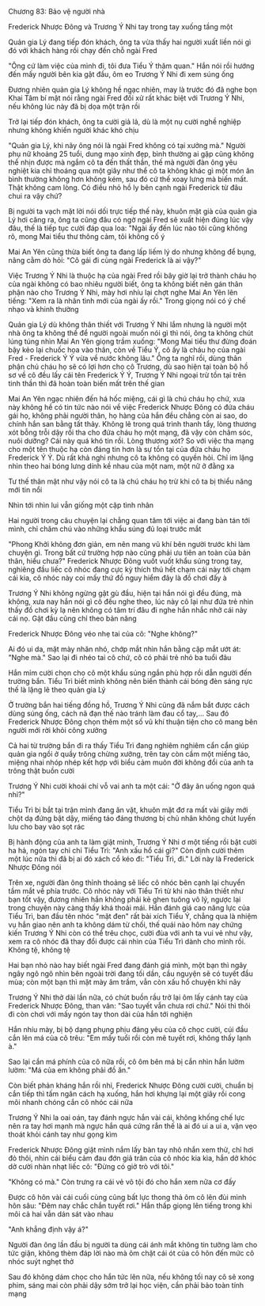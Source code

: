 




Chương 83: Bảo vệ người nhà

Frederick Nhược Đông và Trương Ý Nhi tay trong tay xuống tầng một

Quản gia Lý đang tiếp đón khách, ông ta vừa thấy hai người xuất liền nói gì đó với khách hàng rồi chạy đến chỗ ngài Fred

"Ông cứ làm việc của mình đi, tôi đưa Tiểu Ý thăm quan." Hắn nói rồi hướng đến mấy người bên kia gật đầu, ôm eo Trương Ý Nhi đi xem súng ống

Đương nhiên quản gia Lý không hề ngạc nhiên, may là trước đó đã nghe bọn Khai Tâm bí mật nói rằng ngài Fred đối xử rất khác biệt với Trương Ý Nhi, nếu không lúc này đã bị dọa một trận rồi

Trở lại tiếp đón khách, ông ta cười giả lả, dù là một nụ cười nghề nghiệp nhưng không khiến người khác khó chịu

"Quản gia Lý, khi nãy ông nói là ngài Fred không có tại xưởng mà." Người phụ nữ khoảng 25 tuổi, dung mạo xinh đẹp, bình thường ai gặp cũng không thể nhịn được mà ngắm cô ta đến thất thần, thế mà người đàn ông yêu nghiệt kia chỉ thoáng qua một giây như thể cô ta không khác gì một món ăn bình thường không hơn không kém, sau đó cứ thế xoay lưng mà biến mất. Thật không cam lòng. Có điều nhỏ hồ ly bên cạnh ngài Frederick từ đâu chui ra vậy chứ?

Bị người ta vạch mặt lời nói dối trực tiếp thế này, khuôn mặt già của quản gia Lý hơi căng ra, ông ta cũng đâu có ngờ ngài Fred sẽ xuất hiện đúng lúc vậy đâu, thế là tiếp tục cười đáp qua loa: "Ngài ấy đến lúc nào tôi cũng không rõ, mong Mai tiểu thư thông cảm, tôi không cố ý

Mai An Yên cũng thừa biết ông ta đang lấp liếm lý do nhưng không để bụng, nâng cằm dò hỏi: "Cô gái đi cùng ngài Frederick là ai vậy?"

Việc Trương Ý Nhi là thuộc hạ của ngài Fred rồi bây giờ lại trở thành cháu họ của ngài không có bao nhiêu người biết, ông ta không biết nên gán thân phận nào cho Trương Ý Nhi, mày hơi nhíu lại chợt nghe Mai An Yên lên tiếng: "Xem ra là nhân tình mới của ngài ấy rồi." Trong giọng nói có ý chế nhạo và khinh thường

Quản gia Lý dù không thân thiết với Trương Ý Nhi lắm nhưng là người một nhà ông ta không thể để người ngoài muốn nói gì thì nói, ông ta không chút lúng túng nhìn Mai An Yên giọng trầm xuống: "Mong Mai tiểu thư đừng đoán bậy kẻo lại chuốc họa vào thân, còn về Tiểu Ý, cô ấy là cháu họ của ngài Fred - Frederick Ý Ý vừa về nước không lâu." Ông ta nghĩ rồi, dùng thân phận chú cháu họ sẽ có lợi hơn cho cô Trương, dù sao hiện tại toàn bộ hồ sơ về cô đều lấy cái tên Frederick Ý Ý, Trương Ý Nhi ngoại trừ tồn tại trên tinh thần thì đã hoàn toàn biến mất trên thế gian

Mai An Yên ngạc nhiên đến há hốc miệng, cái gì là chú cháu họ chứ, xưa này không hề có tin tức nào nói về việc Frederick Nhược Đông có đứa cháu gái họ, không phải người thân, họ hàng của hắn đều chẳng còn ai sao, do chính hắn san bằng tất thảy. Không lẽ trong quá trình thanh tẩy, lòng thương xót bỗng trỗi dậy rồi tha cho đứa cháu họ một mạng, đã vậy còn chăm sóc, nuôi dưỡng? Cái này quá khó tin rồi. Lòng thương xót? So với việc tha mạng cho một tên thuộc hạ còn đáng tin hơn là sự tồn tại của đứa cháu họ Frederick Ý Ý. Dù rất khả nghi nhưng cô ta không có quyền hỏi. Chỉ im lặng nhìn theo hai bóng lưng dính kề nhau của một nam, một nữ ở đằng xa

Tư thế thân mật như vậy nói cô ta là chú cháu họ trừ khi cô ta bị thiểu năng mới tin nổi

Nhìn tới nhìn lui vẫn giống một cặp tình nhân

Hai người trong câu chuyện lại chẳng quan tâm tới việc ai đang bàn tán tới mình, chỉ chăm chú vào những khẩu súng đủ loại trước mắt

"Phong Khởi không đơn giản, em nên mang vũ khí bên người trước khi làm chuyện gì. Trong bất cứ trường hợp nào cũng phải ưu tiên an toàn của bản thân, hiểu chưa?" Frederick Nhược Đông vuốt vuốt khẩu súng trong tay, nghiêng đầu liếc cô nhóc đang cực kỳ thích thú hết chạm cái này tới chạm cái kia, cô nhóc này coi mấy thứ đồ nguy hiểm đây là đồ chơi đấy à

Trương Ý Nhi không ngừng gật gù đầu, hiện tại hắn nói gì đều đúng, mà không, xưa nay hắn nói gì cô đều nghe theo, lúc này cô lại như đứa trẻ nhìn thấy đồ chơi kỳ lạ nên không có tâm trí đâu đi nghe hắn nhắc nhở cái này cái nọ. Gật đầu cũng chỉ theo bản năng

Frederick Nhược Đông véo nhẹ tai của cô: "Nghe không?"

Ai đó ui da, mặt mày nhăn nhó, chớp mắt nhìn hắn bằng cặp mắt ướt át: "Nghe mà." Sao lại đi nhéo tai cô chứ, cô có phải trẻ nhỏ ba tuổi đâu

Hắn mỉm cười chọn cho cô một khẩu súng ngắn phù hợp rồi dẫn người đến trường bắn. Tiểu Trì biết mình không nên biến thành cái bóng đèn sáng rực thế là lặng lẽ theo quản gia Lý

Ở trường bắn hai tiếng đồng hồ, Trương Ý Nhi cũng đã nắm bắt được cách dùng súng ống, cách nã đạn thế nào tránh làm đau cổ tay,... Sau đó Frederick Nhược Đông chọn thêm một số vũ khí thuận tiện cho cô mang bên người mới rời khỏi công xưởng

Cả hai từ trường bắn đi ra thấy Tiểu Trì đang nghiêm nghiêm cẩn cẩn giúp quản gia ngồi ở quầy trông chừng xưởng, trên tay còn cầm một miếng táo, miệng nhai nhóp nhép kết hợp với biểu cảm muôn đời không đổi của anh ta trông thật buồn cười

Trương Ý Nhi cười khoái chí vỗ vai anh ta một cái: "Ở đây ăn uống ngon quá nhỉ?"

Tiểu Trì bị bắt tại trận mình đang ăn vặt, khuôn mặt đơ ra mất vài giây mới chột dạ đứng bật dậy, miếng táo đáng thương bị chủ nhân không chút luyến lưu cho bay vào sọt rác

Bị hành động của anh ta làm giật mình, Trương Ý Nhi ơ một tiếng rồi bật cười ha hả, ngón tay chỉ chỉ Tiểu Trì: "Anh xấu hổ cái gì?" Còn định cười thêm một lúc nữa thì đã bị ai đó xách cổ kéo đi: "Tiểu Trì, đi." Lời này là Frederick Nhược Đông nói

Trên xe, người đàn ông thỉnh thoảng sẽ liếc cô nhóc bên cạnh lại chuyển tầm mắt về phía trước. Cô nhóc này với Tiểu Trì từ khi nào thân thiết như bạn tốt vậy, đương nhiên hắn không phải kẻ ghen tuông vô lý, ngược lại trong chuyện này càng thấy khá thoải mái. Hắn đánh giá cao năng lực của Tiểu Trì, ban đầu tên nhóc "mặt đen" rất bài xích Tiểu Ý, chẳng qua là nhiệm vụ hắn giao nên anh ta không dám từ chối, thế quái nào hôm nay chứng kiến Trương Ý Nhi còn có thể trêu chọc, cười đùa với anh ta vui vẻ như vậy, xem ra cô nhóc đã thay đổi được cái nhìn của Tiểu Trì dành cho mình rồi. Không tệ, không tệ

Hai bạn nhỏ nào hay biết ngài Fred đang đánh giá mình, một bạn thì ngây ngây ngô ngô nhìn bên ngoài trời đang tối dần, cầu nguyện sẽ có tuyết đầu mùa; còn một bạn thì mặt mày âm trầm, vẫn còn xấu hổ chuyện khi nãy

Trương Ý Nhi thở dài lần nữa, có chút buồn rầu trở lại ôm lấy cánh tay của Frederick Nhược Đông, than vãn: "Sao tuyết vẫn chưa rơi chứ." Nói thì thôi đi còn chơi với mấy ngón tay thon dài của hắn tới nghiện

Hắn nhíu mày, bị bộ dạng phụng phịu đáng yêu của cô chọc cười, cúi đầu cắn lên má của cô trêu: "Em mấy tuổi rồi còn mê tuyết rơi, không thấy lạnh à."

Sao lại cắn má phính của cô nữa rồi, cô ôm bên má bị cắn nhìn hắn lườm lườm: "Má của em không phải đồ ăn."

Còn biết phản kháng hắn rồi nhỉ, Frederick Nhược Đông cười cười, chuẩn bị cắn tiếp thì tấm ngăn cách hạ xuống, hắn hơi khựng lại một giây rồi cong môi nhanh chóng cắn cô nhóc cái nữa

Trương Ý Nhi la oai oán, tay đánh ngực hắn vài cái, không khống chế lực nên ra tay hơi mạnh mà ngực hắn quá cứng rắn thế là ai đó ui a ui a, vặn vẹo thoát khỏi cánh tay như gọng kìm

Frederick Nhược Đông giật mình nắm lấy bàn tay nhỏ nhắn xem thử, chỉ hơi đỏ thôi, nhìn cái biểu cảm đau đớn giả trân của cô nhóc kia kìa, hắn dở khóc dở cười nhàn nhạt liếc cô: "Đừng có giở trò với tôi."

"Không có mà." Còn trưng ra cái vẻ vô tội đó cho hắn xem nữa cơ đấy

Được cô hôn vài cái cuối cùng cũng bất lực thong thả ôm cô lên đùi mình hôn sâu: "Đêm nay chắc chắn tuyết rơi." Hắn thấp giọng lên tiếng trong khi môi cả hai vẫn dán sát vào nhau

"Anh khẳng định vậy á?"

Người đàn ông lần đầu bị người ta dùng cái ánh mắt không tin tưởng làm cho tức giận, không thèm đáp lời nào mà ôm chặt cái ót của cô hôn đến mức cô nhóc suýt nghẹt thở

Sau đó không dám chọc cho hắn tức lên nữa, nếu không tối nay cô sẽ xong phim, sáng mai còn phải dậy sớm trở lại học viện, cần phải bảo toàn tính mạng




